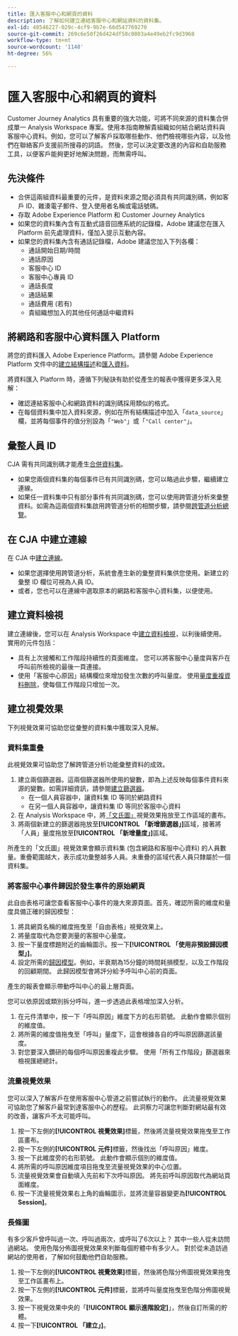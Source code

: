 ```yaml
---
title: 匯入客服中心和網頁的資料
description: 了解如何建立連結客服中心和網站資料的資料集。
exl-id: 48546227-029c-4cf9-9b7e-66d547769270
source-git-commit: 269c6e50f26d424df58c0803a4e49eb2fc9d3968
workflow-type: tm+mt
source-wordcount: '1148'
ht-degree: 56%

---
```


# 匯入客服中心和網頁的資料

Customer Journey Analytics 具有重要的強大功能，可將不同來源的資料集合併成單一 Analysis Workspace 專案。使用本指南瞭解貴組織如何結合網站資料與客服中心資料。例如，您可以了解客戶採取哪些動作、他們檢視哪些內容，以及他們在聯絡客戶支援前所搜尋的詞語。 然後，您可以決定要改進的內容和自助服務工具，以便客戶能夠更好地解決問題，而無需呼叫。

## 先決條件

* 合併這兩組資料最重要的元件，是資料來源之間必須具有共同識別碼，例如客戶 ID、雜湊電子郵件、登入使用者名稱或電話號碼。
* 存取 Adobe Experience Platform 和 Customer Journey Analytics
* 如果您的資料集內含有互動式語音回應系統的記錄檔，Adobe 建議您在匯入 Platform 前先處理資料，僅加入提示互動內容。
* 如果您的資料集內含有通話記錄檔，Adobe 建議您加入下列各欄：
   * 通話開始日期/時間
   * 通話原因
   * 客服中心 ID
   * 客服中心專員 ID
   * 通話長度
   * 通話結果
   * 通話費用 (若有)
   * 貴組織想加入的其他任何通話中繼資料

## 將網路和客服中心資料匯入 Platform

將您的資料匯入 Adobe Experience Platform。請參閱 Adobe Experience Platform 文件中的[建立結構描述](https://experienceleague.adobe.com/docs/experience-platform/xdm/tutorials/create-schema-ui.html?lang=zh-Hant)和[匯入資料](https://experienceleague.adobe.com/docs/experience-platform/ingestion/home.html?lang=zh-Hant)。

將資料匯入 Platform 時，遵循下列秘訣有助於從產生的報表中獲得更多深入見解：

* 確認連結客服中心和網路資料的識別碼採用類似的格式。
* 在每個資料集中加入資料來源，例如在所有結構描述中加入「`data_source`」欄，並將每個事件的值分別設為「`"Web"`」或「`"Call center"`」。<!--mapper-->

## 彙整人員 ID

CJA 需有共同識別碼才能產生[合併資料集](../connections/combined-dataset.md)。

* 如果您兩個資料集的每個事件已有共同識別碼，您可以略過此步驟，繼續建立連線。
* 如果任一資料集中只有部分事件有共同識別碼，您可以使用跨管道分析來彙整資料。如需為這兩個資料集啟用跨管道分析的相關步驟，請參閱[跨管道分析總覽](/help/connections/cca/overview.md)。

## 在 CJA 中建立連線

在 CJA 中[建立連線](/help/connections/create-connection.md)。

* 如果您選擇使用跨管道分析，系統會產生新的彙整資料集供您使用。新建立的彙整 ID 欄位可視為人員 ID。
* 或者，您也可以在連線中選取原本的網路和客服中心資料集，以便使用。

## 建立資料檢視

建立連線後，您可以在 Analysis Workspace 中[建立資料檢視](/help/data-views/create-dataview.md)，以利後續使用。實用的元件包括：

* 具有上次接觸和工作階段持續性的頁面維度。 您可以將客服中心量度與客戶在呼叫前所檢視的最後一頁連接。
* 使用「客服中心原因」結構欄位來增加發生次數的呼叫量度。 使用[量度重複資料刪除](/help/data-views/component-settings/metric-deduplication.md)，使每個工作階段只增加一次。

## 建立視覺效果

下列視覺效果可協助您從彙整的資料集中獲取深入見解。

### 資料集重疊

此視覺效果可協助您了解跨管道分析功能彙整資料的成效。

1. 建立兩個篩選器。這兩個篩選器所使用的變數，即為上述反映每個事件資料來源的變數。如需詳細資訊，請參閱[建立篩選器](/help/components/filters/create-filters.md)。
   * 在一個人員容器中，讓資料集 ID 等同於網路資料
   * 在另一個人員容器中，讓資料集 ID 等同於客服中心資料
2. 在 Analysis Workspace 中，將[「文氏圖」](/help/analysis-workspace/visualizations/venn.md)視覺效果拖放至工作區域的畫布。
3. 將兩個新建立的篩選器拖放至&#x200B;**[!UICONTROL 「新增篩選器」]**&#x200B;區域，接著將「人員」量度拖放至&#x200B;**[!UICONTROL 「新增量度」]**&#x200B;區域。

所產生的「文氏圖」視覺效果會顯示資料集 (包含網路和客服中心資料) 的人員數量。重疊範圍越大，表示成功彙整越多人員。未重疊的區域代表人員只隸屬於一個資料集。

### 將客服中心事件歸因於發生事件的原始網頁

此自由表格可讓您查看客服中心事件的幾大來源頁面。首先，確認所需的維度和量度具備正確的歸因模型：

1. 將具網頁名稱的維度拖曳至「自由表格」視覺效果上。
1. 將量度取代為您要測量的客服中心量度。
1. 按一下量度標題附近的齒輪圖示。按一下&#x200B;**[!UICONTROL 「使用非預設歸因模型」]**。
1. 設定所需的[歸因模型](/help/analysis-workspace/attribution/models.md)。例如，半衰期為15分鐘的時間耗損模型，以及工作階段的回顧期間。 此歸因模型會將評分給予呼叫中心前的頁面。

產生的報表會顯示帶動呼叫中心的最上層頁面。<!-- use case behind what we use these pages for -->

<!-- Complement with donut visualization -->

您可以依原因或類別拆分呼叫，進一步透過此表格增加深入分析。

1. 在元件清單中，按一下「呼叫原因」維度下方的右形箭號。 此動作會顯示個別的維度值。
2. 將所需的維度值拖曳至「呼叫」量度下，這會根據各自的呼叫原因篩選該量度。
3. 對您要深入鑽研的每個呼叫原因重複此步驟。 使用「所有工作階段」篩選器來檢視匯總總計。

<!-- screenshot -->

### 流量視覺效果

您可以深入了解客戶在使用客服中心管道之前嘗試執行的動作。 此流量視覺效果可協助您了解客戶最常到達客服中心的歷程。 此洞察力可讓您判斷對網站最有效的改善，讓客戶不太可能呼叫。

1. 按一下左側的&#x200B;**[!UICONTROL 視覺效果]**&#x200B;標籤，然後將流量視覺效果拖曳至工作區畫布。
2. 按一下左側的&#x200B;**[!UICONTROL 元件]**&#x200B;標籤，然後找出「呼叫原因」維度。
3. 按一下此維度旁的右形箭號。 此動作會顯示個別的維度值。
4. 將所需的呼叫原因維度項目拖曳至流量視覺效果的中心位置。
5. 流量視覺效果會自動填入先前和下次呼叫原因。 將先前呼叫原因取代為網站頁面維度。
6. 按一下流量視覺效果右上角的齒輪圖示，並將流量容器變更為&#x200B;**[!UICONTROL Session]**。

### 長條圖

有多少客戶曾呼叫過一次、呼叫過兩次，或呼叫了6次以上？ 其中一些人從未訪問過網站。 使用色階分佈圖視覺效果來判斷每個貯體中有多少人。 對於從未造訪過網站的使用者，了解如何鼓勵他們自助服務。

1. 按一下左側的&#x200B;**[!UICONTROL 視覺效果]**&#x200B;標籤，然後將色階分佈圖視覺效果拖曳至工作區畫布上。
2. 按一下左側的&#x200B;**[!UICONTROL 元件]**&#x200B;標籤，並將呼叫量度拖曳至色階分佈圖視覺效果。
3. 按一下視覺效果中央的「**[!UICONTROL 顯示進階設定]**」，然後自訂所需的貯體。
4. 按一下&#x200B;**[!UICONTROL 「建立」]**。

<!--
### Web to call, call to web

### Fallout

Fallout sessions - session

All sessions > page views metric > calls metric

All sessions > calls metric > page views

Orrr we could also use dataset ID

step 1: all sessions
step 2: 


### Site sections that result in a call within 30 minutes

Slide 4

Create a bunch of filters - facets to their business. Filters were used because they didn't have all of these in the same dimension, so they could create everything in this report as a single dimension (really filters)

wanted to understand when someone interacts with a facet, whats the highest percentage of people that abandon that channel to call them. not from volume perspective, but percentage perspective.

use sequential filters, but you lose the ability to use attribution IQ

## What to do when you've found insight -->
